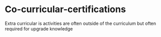 # Co-curricular-certifications
Extra curricular is activities are often outside of the curriculum but often required for upgrade knowledge
